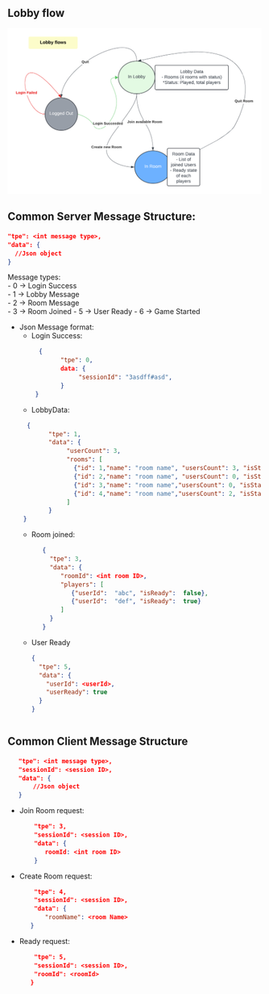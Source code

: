 ## Lobby flow
![Lobby Flow](lobby-flow.png)
## Common Server Message Structure:
   ```json
   "tpe": <int message type>,
   "data": {
     //Json object
   }
   ```
   Message types: <br/>
    - 0 -> Login Success <br/>
    - 1 -> Lobby Message <br/>
    - 2 -> Room Message <br/>
    - 3 -> Room Joined
    - 5 -> User Ready
    - 6 -> Game Started

- Json Message format:
  + Login Success:
      ```json
        {
              "tpe": 0,
              data: {
                   "sessionId": "3asdff#asd",
              }
       }
  + LobbyData: 
  ```json
    {
          "tpe": 1,
          "data": {
               "userCount": 3,
               "rooms": [
                 {"id": 1,"name": "room name", "usersCount": 3, "isStarted": false},
                 {"id": 2,"name": "room name", "usersCount": 0, "isStarted": false},
                 {"id": 3,"name": "room name","usersCount": 0, "isStarted": false},
                 {"id": 4,"name": "room name","usersCount": 2, "isStarted": false}
               ]
          }
   }
  ```
  + Room joined:
    ```json
       {
         "tpe": 3,
         "data": {
            "roomId": <int room ID>,
            "players": [
               {"userId":  "abc", "isReady":  false},
               {"userId":  "def", "isReady":  true}
            ]
         }
       }
   + User Ready

     ```json
     {
       "tpe": 5,
       "data": {
         "userId": <userId>,
         "userReady": true
       }
     }
     ```
    ```
## Common Client Message Structure
   ```json
      "tpe": <int message type>,
      "sessionId": <session ID>,
      "data": {
          //Json object
      }
   ```
   - Join Room request:
     ```json
         "tpe": 3,
         "sessionId": <session ID>,
         "data": {
            roomId: <int room ID>
         }
     ```

   - Create Room request:
      ```json
          "tpe": 4,
          "sessionId": <session ID>,
          "data": {
             "roomName": <room Name>
         }
      ```


   -  Ready request:
      ```json
          "tpe": 5,
          "sessionId": <session ID>,
          "roomId": <roomId>
         }
   
